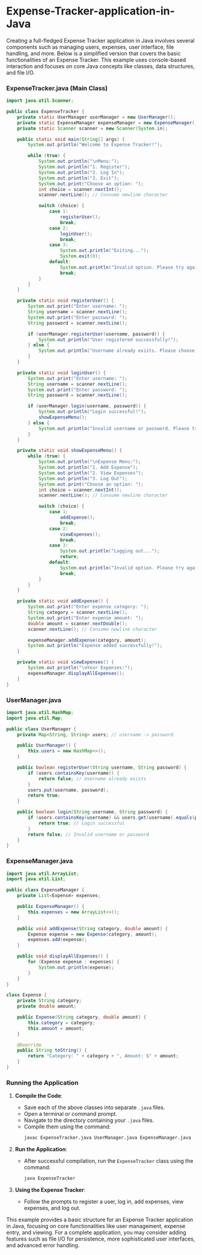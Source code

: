 # Expense-Tracker-application-in-Java  
Creating a full-fledged Expense Tracker application in Java involves several components such as managing users, expenses, user interface, file handling, and more. Below is a simplified version that covers the basic functionalities of an Expense Tracker. This example uses console-based interaction and focuses on core Java concepts like classes, data structures, and file I/O.

### ExpenseTracker.java (Main Class)

```java
import java.util.Scanner;

public class ExpenseTracker {
    private static UserManager userManager = new UserManager();
    private static ExpenseManager expenseManager = new ExpenseManager();
    private static Scanner scanner = new Scanner(System.in);

    public static void main(String[] args) {
        System.out.println("Welcome to Expense Tracker!");

        while (true) {
            System.out.println("\nMenu:");
            System.out.println("1. Register");
            System.out.println("2. Log In");
            System.out.println("3. Exit");
            System.out.print("Choose an option: ");
            int choice = scanner.nextInt();
            scanner.nextLine(); // Consume newline character

            switch (choice) {
                case 1:
                    registerUser();
                    break;
                case 2:
                    loginUser();
                    break;
                case 3:
                    System.out.println("Exiting...");
                    System.exit(0);
                default:
                    System.out.println("Invalid option. Please try again.");
                    break;
            }
        }
    }

    private static void registerUser() {
        System.out.print("Enter username: ");
        String username = scanner.nextLine();
        System.out.print("Enter password: ");
        String password = scanner.nextLine();

        if (userManager.registerUser(username, password)) {
            System.out.println("User registered successfully!");
        } else {
            System.out.println("Username already exists. Please choose a different username.");
        }
    }

    private static void loginUser() {
        System.out.print("Enter username: ");
        String username = scanner.nextLine();
        System.out.print("Enter password: ");
        String password = scanner.nextLine();

        if (userManager.login(username, password)) {
            System.out.println("Login successful!");
            showExpenseMenu();
        } else {
            System.out.println("Invalid username or password. Please try again.");
        }
    }

    private static void showExpenseMenu() {
        while (true) {
            System.out.println("\nExpense Menu:");
            System.out.println("1. Add Expense");
            System.out.println("2. View Expenses");
            System.out.println("3. Log Out");
            System.out.print("Choose an option: ");
            int choice = scanner.nextInt();
            scanner.nextLine(); // Consume newline character

            switch (choice) {
                case 1:
                    addExpense();
                    break;
                case 2:
                    viewExpenses();
                    break;
                case 3:
                    System.out.println("Logging out...");
                    return;
                default:
                    System.out.println("Invalid option. Please try again.");
                    break;
            }
        }
    }

    private static void addExpense() {
        System.out.print("Enter expense category: ");
        String category = scanner.nextLine();
        System.out.print("Enter expense amount: ");
        double amount = scanner.nextDouble();
        scanner.nextLine(); // Consume newline character

        expenseManager.addExpense(category, amount);
        System.out.println("Expense added successfully!");
    }

    private static void viewExpenses() {
        System.out.println("\nYour Expenses:");
        expenseManager.displayAllExpenses();
    }
}
```

### UserManager.java

```java
import java.util.HashMap;
import java.util.Map;

public class UserManager {
    private Map<String, String> users; // username -> password

    public UserManager() {
        this.users = new HashMap<>();
    }

    public boolean registerUser(String username, String password) {
        if (users.containsKey(username)) {
            return false; // Username already exists
        }
        users.put(username, password);
        return true;
    }

    public boolean login(String username, String password) {
        if (users.containsKey(username) && users.get(username).equals(password)) {
            return true; // Login successful
        }
        return false; // Invalid username or password
    }
}
```

### ExpenseManager.java

```java
import java.util.ArrayList;
import java.util.List;

public class ExpenseManager {
    private List<Expense> expenses;

    public ExpenseManager() {
        this.expenses = new ArrayList<>();
    }

    public void addExpense(String category, double amount) {
        Expense expense = new Expense(category, amount);
        expenses.add(expense);
    }

    public void displayAllExpenses() {
        for (Expense expense : expenses) {
            System.out.println(expense);
        }
    }
}

class Expense {
    private String category;
    private double amount;

    public Expense(String category, double amount) {
        this.category = category;
        this.amount = amount;
    }

    @Override
    public String toString() {
        return "Category: " + category + ", Amount: $" + amount;
    }
}
```

### Running the Application

1. **Compile the Code**:
   - Save each of the above classes into separate `.java` files.
   - Open a terminal or command prompt.
   - Navigate to the directory containing your `.java` files.
   - Compile them using the command:
     ```bash
     javac ExpenseTracker.java UserManager.java ExpenseManager.java
     ```

2. **Run the Application**:
   - After successful compilation, run the `ExpenseTracker` class using the command:
     ```bash
     java ExpenseTracker
     ```

3. **Using the Expense Tracker**:
   - Follow the prompts to register a user, log in, add expenses, view expenses, and log out.

This example provides a basic structure for an Expense Tracker application in Java, focusing on core functionalities like user management, expense entry, and viewing. For a complete application, you may consider adding features such as file I/O for persistence, more sophisticated user interfaces, and advanced error handling.
